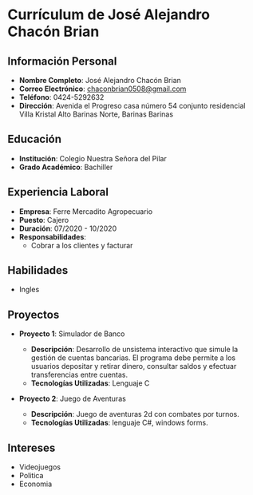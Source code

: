 # Currículum de José Alejandro Chacón Brian

## Información Personal
- **Nombre Completo**: José Alejandro Chacón Brian
- **Correo Electrónico**: chaconbrian0508@gmail.com
- **Teléfono**: 0424-5292632
- **Dirección**: Avenida el Progreso casa número 54 conjunto residencial Villa Kristal Alto Barinas Norte, Barinas Barinas

## Educación
- **Institución**: Colegio Nuestra Señora del Pilar
- **Grado Académico**: Bachiller

## Experiencia Laboral
- **Empresa**: Ferre Mercadito Agropecuario
- **Puesto**: Cajero
- **Duración**: 07/2020 - 10/2020
- **Responsabilidades**:
  - Cobrar a los clientes y facturar

## Habilidades
- Ingles

## Proyectos
- **Proyecto 1**: Simulador de Banco
  - **Descripción**:  Desarrollo de unsistema interactivo que simule la gestión de cuentas bancarias. El programa debe permite a los usuarios depositar y retirar dinero, consultar saldos y efectuar transferencias entre cuentas.
  - **Tecnologías Utilizadas**: Lenguaje C

- **Proyecto 2**: Juego de Aventuras
  - **Descripción**: Juego de aventuras 2d con combates por turnos.
  - **Tecnologías Utilizadas**: lenguaje C#, windows forms.

## Intereses
- Videojuegos
- Politica
- Economia

